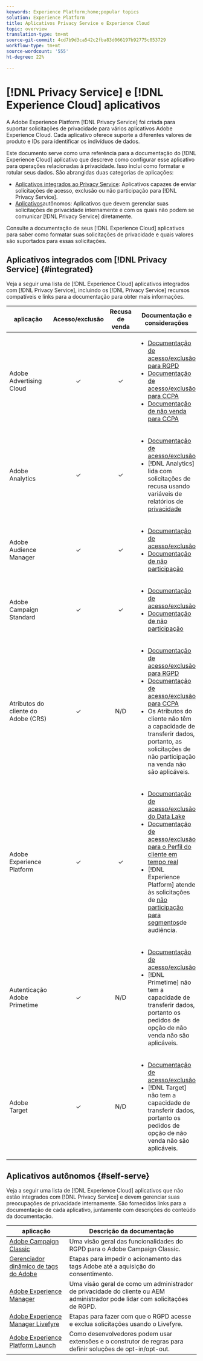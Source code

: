 ```yaml
---
keywords: Experience Platform;home;popular topics
solution: Experience Platform
title: Aplicativos Privacy Service e Experience Cloud
topic: overview
translation-type: tm+mt
source-git-commit: 4cd7b9d3ca542c2fba83d066197b92775c053729
workflow-type: tm+mt
source-wordcount: '555'
ht-degree: 22%

---
```



# [!DNL Privacy Service] e [!DNL Experience Cloud] aplicativos

A Adobe Experience Platform [!DNL Privacy Service] foi criada para suportar solicitações de privacidade para vários aplicativos Adobe Experience Cloud. Cada aplicativo oferece suporte a diferentes valores de produto e IDs para identificar os indivíduos de dados.

Este documento serve como uma referência para a documentação do [!DNL Experience Cloud] aplicativo que descreve como configurar esse aplicativo para operações relacionadas à privacidade. Isso inclui como formatar e rotular seus dados. São abrangidas duas categorias de aplicações:

* [Aplicativos integrados ao Privacy Service](#integrated): Aplicativos capazes de enviar solicitações de acesso, exclusão ou não participação para [!DNL Privacy Service].
* [Aplicativos](#self-serve)autônomos: Aplicativos que devem gerenciar suas solicitações de privacidade internamente e com os quais não podem se comunicar [!DNL Privacy Service] diretamente.

Consulte a documentação de seus [!DNL Experience Cloud] aplicativos para saber como formatar suas solicitações de privacidade e quais valores são suportados para essas solicitações.

## Aplicativos integrados com [!DNL Privacy Service] {#integrated}

Veja a seguir uma lista de [!DNL Experience Cloud] aplicativos integrados com [!DNL Privacy Service], incluindo os [!DNL Privacy Service] recursos compatíveis e links para a documentação para obter mais informações.

| aplicação | Acesso/exclusão | Recusa de venda | Documentação e considerações |
--- | :---: | :---: | ---
| Adobe Advertising Cloud | ✓ | ✓ | <ul><li>[Documentação de acesso/exclusão para RGPD](https://experienceleague.adobe.com/docs/advertising-cloud/privacy/ad-cloud-gdpr.html)</li><li>[Documentação de acesso/exclusão para CCPA](https://experienceleague.adobe.com/docs/advertising-cloud/privacy/ad-cloud-ccpa-access-delete.html)</li><li>[Documentação de não venda para CCPA](https://experienceleague.adobe.com/docs/advertising-cloud/privacy/ad-cloud-ccpa-opt-out-of-sale.html)</li></ul> |
| Adobe Analytics | ✓ | ✓ | <ul><li>[Documentação de acesso/exclusão](https://docs.adobe.com/content/help/en/analytics/admin/data-governance/an-gdpr-overview.html)</li><li>[!DNL Analytics] lida com solicitações de recusa usando variáveis de relatórios de [privacidade](https://docs.adobe.com/content/help/pt-BR/analytics/admin/data-governance/consent-variables.html)</li></ul> |
| Adobe Audience Manager | ✓ | ✓ | <ul><li>[Documentação de acesso/exclusão](https://docs.adobe.com/content/help/pt-BR/audience-manager/user-guide/overview/data-privacy/data-privacy-requests.html)</li><li>[Documentação de não participação](https://docs.adobe.com/content/help/en/audience-manager/user-guide/features/declared-ids.html)</li></ul> |
| Adobe Campaign Standard | ✓ | ✓ | <ul><li>[Documentação de acesso/exclusão](https://docs.campaign.adobe.com/doc/standard/getting_started/en/ACS_GDPR.html)</li><li>[Documentação de não participação](../segmentation/honoring-opt-outs.md)</li></ul> |
| Atributos do cliente do Adobe (CRS) | ✓ | N/D | <ul><li>[Documentação de acesso/exclusão para RGPD](https://docs.adobe.com/content/help/pt-BR/core-services/interface/customer-attributes/gdpr.html)</li><li>[Documentação de acesso/exclusão para CCPA](https://docs.adobe.com/content/help/pt-BR/core-services/interface/customer-attributes/ccpa.html)</li><li>Os Atributos do cliente não têm a capacidade de transferir dados, portanto, as solicitações de não participação na venda não são aplicáveis.</li></ul> |
| Adobe Experience Platform | ✓ | ✓ | <ul><li>[Documentação de acesso/exclusão do Data Lake](../catalog/privacy.md)</li><li>[Documentação de acesso/exclusão para o Perfil do cliente em tempo real](../profile/privacy.md)</li><li>[!DNL Experience Platform] atende às solicitações de [não participação para segmentos](../segmentation/honoring-opt-outs.md)de audiência.</li></ul> |
| Autenticação Adobe Primetime | ✓ | N/D | <ul><li>[Documentação de acesso/exclusão](http://tve.helpdocsonline.com/how-to-make-a-privacy-request)</li><li>[!DNL Primetime] não tem a capacidade de transferir dados, portanto os pedidos de opção de não venda não são aplicáveis.</li></ul> |
| Adobe Target | ✓ | N/D | <ul><li>[Documentação de acesso/exclusão](https://docs.adobe.com/content/help/pt-BR/target/using/implement-target/before-implement/privacy/cmp-privacy-and-general-data-protection-regulation.html)</li><li>[!DNL Target] não tem a capacidade de transferir dados, portanto os pedidos de opção de não venda não são aplicáveis.</li></ul> |


## Aplicativos autônomos {#self-serve}

Veja a seguir uma lista de [!DNL Experience Cloud] aplicativos que não estão integrados com [!DNL Privacy Service] e devem gerenciar suas preocupações de privacidade internamente. São fornecidos links para a documentação de cada aplicativo, juntamente com descrições do conteúdo da documentação.

| aplicação | Descrição da documentação |
| ------- | ----------- |
| [Adobe Campaign Classic](https://helpx.adobe.com/br/campaign/kb/campaign-privacy.html) | Uma visão geral das funcionalidades do RGPD para o Adobe Campaign Classic. |
| [Gerenciador dinâmico de tags do Adobe](https://docs.adobe.com/content/help/pt-BR/dtm/using/tools/opt-in.html) | Etapas para impedir o acionamento das tags Adobe até a aquisição do consentimento. |
| [Adobe Experience Manager](https://helpx.adobe.com/experience-manager/6-4/managing/using/gdpr-compliance.html) | Uma visão geral de como um administrador de privacidade do cliente ou AEM administrador pode lidar com solicitações de RGPD. |
| [Adobe Experience Manager Livefyre](https://docs.adobe.com/content/help/en/livefyre/using/settings-other/privacy-requests/c-gdpr-compliance.html) | Etapas para fazer com que o RGPD acesse e exclua solicitações usando o Livefyre. |
| [Adobe Experience Platform Launch](https://docs.adobelaunch.com/client-side-information/deploy-javascript-tags-to-opt-in-to-launch) | Como desenvolvedores podem usar extensões e o construtor de regras para definir soluções de opt-in/opt-out. |
